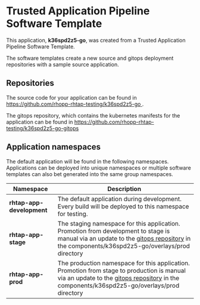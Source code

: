 # Trusted Application Pipeline Software Template

This application, **k36spd2z5-go**, was created from a Trusted Application Pipeline Software Template.

The software templates create a new source and gitops deployment repositories with a sample source application. 

## Repositories

The source code for your application can be found in [https://github.com/rhopp-rhtap-testing/k36spd2z5-go ](https://github.com/rhopp-rhtap-testing/k36spd2z5-go ).
 
The gitops repository, which contains the kubernetes manifests for the application can be found in 
[https://github.com/rhopp-rhtap-testing/k36spd2z5-go-gitops ](https://github.com/rhopp-rhtap-testing/k36spd2z5-go-gitops ) 

## Application namespaces 

The default application will be found in the following namespaces. Applications can be deployed into unique namespaces or multiple software templates can also bet generated into the same group namespaces.  

|  Namespace   |  Description   |  
| -------- | -------- |   
| **rhtap-app-development** | The default application during development. Every build will be deployed to this namespace for testing. | 
| **rhtap-app-stage** | The staging namespace for this application. Promotion from development to stage is manual via an update to the [gitops repository](https://github.com/rhopp-rhtap-testing/k36spd2z5-go-gitops ) in the components/k36spd2z5-go/overlays/prod directory |  
| **rhtap-app-prod** | The production namespace for this application. Promotion from stage to production is manual via an update to the [gitops repository](https://github.com/rhopp-rhtap-testing/k36spd2z5-go-gitops ) in the components/k36spd2z5-go/overlays/prod directory | 